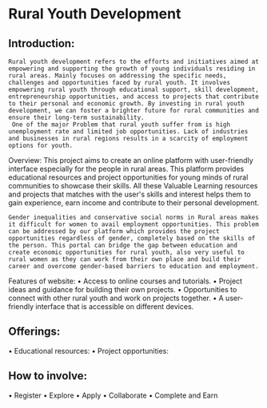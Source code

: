 # Rural Youth Development

## Introduction:
	Rural youth development refers to the efforts and initiatives aimed at empowering and supporting the growth of young individuals residing in rural areas. Mainly focuses on addressing the specific needs, challenges and opportunities faced by rural youth. It involves empowering rural youth through educational support, skill development, entrepreneurship opportunities, and access to projects that contribute to their personal and economic growth. By investing in rural youth development, we can foster a brighter future for rural communities and ensure their long-term sustainability.	
	 One of the major Problem that rural youth suffer from is high unemployment rate and limited job opportunities. Lack of industries and businesses in rural regions results in a scarcity of employment options for youth.
Overview:
	This project aims to create an online platform with user-friendly interface especially for the people in rural areas. This platform provides educational resources and project opportunities for young minds of rural communities to showcase their skills. All these Valuable Learning resources and projects that matches with the user's skills and interest helps them to gain experience, earn income and contribute to their personal development.






	Gender inequalities and conservative social norms in Rural areas makes it difficult for women to avail employment opportunities. This problem can be addressed by our platform which provides the project opportunities regardless of gender, completely based on the skills of the person. This portal can bridge the gap between education and create economic opportunities for rural youth, also very useful to rural women as they can work from their own place and build their career and overcome gender-based barriers to education and employment.
Features of website:
•	Access to online courses and tutorials.
•	Project ideas and guidance for building their own projects.
•	Opportunities to connect with other rural youth and work on projects together.
•	A user-friendly interface that is accessible on different devices.

## Offerings: 
•	Educational resources:
•	Project opportunities:
## How to involve: 
•	Register
•	Explore
•	Apply
•	Collaborate
•	Complete and Earn
